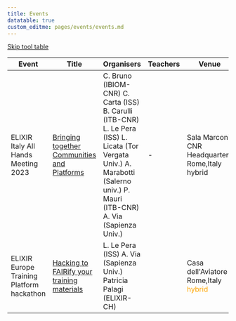 ```yaml
---
title: Events
datatable: true
custom_editme: pages/events/events.md
---
```




<a class="visually-hidden-focusable" href='#skip-tool-table'>Skip tool table</a>
<div class="table-responsive mt-4 mb-5">
  <table class="tooltable table display">
    <thead>
      <tr class="text-nowrap">
        <th>Event
          <a data-bs-toggle="tooltip"></a>
        </th>
        <th>Title</th>
        <th>Organisers</th>
        <th>Teachers</th>
        <th>Venue</th>
        <th>Date</th>
        <th>State</th>
      </tr>
    </thead>
    <tbody>
      <tr>
        <td>ELIXIR Italy All Hands Meeting 2023</td>
        <td> <a href="/2023-04-26-Computational_Methods_for_Epitrascriptomics_Bari">Bringing together Communities and Platforms</a></td>
        <td>C. Bruno (IBIOM-CNR) C. Carta (ISS)  B. Carulli (ITB-CNR) L. Le Pera (ISS) L. Licata (Tor Vergata Univ.) A. Marabotti (Salerno univ.) P. Mauri (ITB-CNR) A. Via (Sapienza Univ.)</td>
        <td>-</td>
        <td>Sala Marconi, CNR Headquarters Rome,Italy hybrid</td>
        <td>Sept 25-26 2023</td>
        <td>-</td>
      </tr>
      <tr>
        <td>ELIXIR Europe Training Platform hackathon</td>
        <td><a href="">Hacking to FAIRify your training materials</a></td> 
        <td>L. Le Pera (ISS) A. Via (Sapienza Univ.) Patricia Palagi (ELIXIR-CH)</td>
        <td></td>
        <td>Casa dell'Aviatore Rome,Italy <font color="orange">hybrid</font></td>
        <td>Mar 09-10 2023</td>
        <td><font color="grey"><b>closed</b></font></td>
      </tr>
        </tbody>
    </table>
</div>
<div id="skip-tool-table"></div>